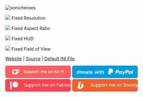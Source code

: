 ![sonicheroes](http://thirteenag.github.io/screens/sonicheroes/main2.jpg)

![](https://habrastorage.org/webt/ow/yy/mg/owyymgpibfqzfbwyf_iqoiqrede.png) Fixed Resolution

![](https://habrastorage.org/webt/ow/yy/mg/owyymgpibfqzfbwyf_iqoiqrede.png) Fixed Aspect Ratio

![](https://habrastorage.org/webt/ow/yy/mg/owyymgpibfqzfbwyf_iqoiqrede.png) Fixed HUD

![](https://habrastorage.org/webt/ow/yy/mg/owyymgpibfqzfbwyf_iqoiqrede.png) Fixed Field of View

[Website](http://thirteenag.github.io/wfp#sonicheroes) | [Source](https://github.com/ThirteenAG/WidescreenFixesPack/blob/master/source/SonicHeroes.WidescreenFix/dllmain.cpp) | [Default INI File](https://github.com/ThirteenAG/WidescreenFixesPack/blob/master/data/SonicHeroes.WidescreenFix/scripts/SonicHeroes.WidescreenFix.ini)

<a href="https://ko-fi.com/thirteenag"><img src="https://github.com/ThirteenAG/thirteenag.github.io/raw/master/img/buttons/kofi.svg" height="40"></a> <a href="https://paypal.me/SergeyP13"><img src="https://github.com/ThirteenAG/thirteenag.github.io/raw/master/img/buttons/paypal.svg" height="40"></a> <a href="https://www.patreon.com/ThirteenAG"><img src="https://github.com/ThirteenAG/thirteenag.github.io/raw/master/img/buttons/patreon.svg" height="40"></a> <a href="https://boosty.to/thirteenag/donate"><img src="https://github.com/ThirteenAG/thirteenag.github.io/raw/master/img/buttons/boosty.svg" height="40"></a>